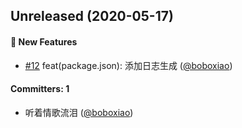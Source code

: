 ## Unreleased (2020-05-17)

#### :rocket: New Features
* [#12](https://github.com/SealUI/seal-cli/pull/12) feat(package.json): 添加日志生成 ([@boboxiao](https://github.com/boboxiao))

#### Committers: 1
- 听着情歌流泪 ([@boboxiao](https://github.com/boboxiao))
